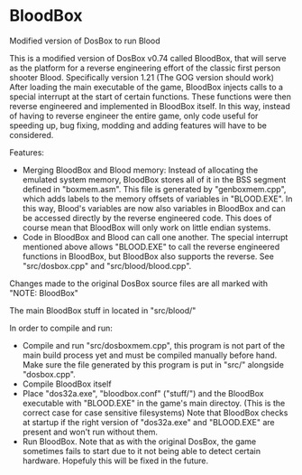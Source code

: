 # BloodBox
Modified version of DosBox to run Blood

This is a modified version of DosBox v0.74 called BloodBox, that will serve as the platform for a reverse engineering effort of the classic first person shooter Blood. Specifically version 1.21 (The GOG version should work)
After loading the main executable of the game, BloodBox injects calls to a special interrupt at the start of certain functions. These functions were then reverse engineered and implemented in BloodBox itself. In this way, instead of having to reverse engineer the entire game, only code useful for speeding up, bug fixing, modding and adding features will have to be considered.

Features:
  - Merging BloodBox and Blood memory: Instead of allocating the emulated system memory, BloodBox stores all of it in the BSS segment defined in "boxmem.asm". This file is generated by "genboxmem.cpp", which adds labels to the memory offsets of variables in "BLOOD.EXE". In this way, Blood's variables are now also variables in BloodBox and can be accessed directly by the reverse engineered code. This does of course mean that BloodBox will only work on little endian systems.
  - Code in BloodBox and Blood can call one another. The special interrupt mentioned above allows "BLOOD.EXE" to call the reverse engineered functions in BloodBox, but BloodBox also supports the reverse. See "src/dosbox.cpp" and "src/blood/blood.cpp".

Changes made to the original DosBox source files are all marked with "NOTE: BloodBox"

The main BloodBox stuff in located in "src/blood/"

In order to compile and run:
  - Compile and run "src/dosboxmem.cpp", this program is not part of the main build process yet and must be compiled manually before hand. Make sure the file generated by this program is put in "src/" alongside "dosbox.cpp".
  - Compile BloodBox itself
  - Place "dos32a.exe", "bloodbox.conf" ("stuff/") and the BloodBox executable with "BLOOD.EXE" in the game's main directoy. (This is the correct case for case sensitive filesystems) Note that BloodBox checks at startup if the right version of "dos32a.exe" and "BLOOD.EXE" are present and won't run without them.
  - Run BloodBox. Note that as with the original DosBox, the game sometimes fails to start due to it not being able to detect certain hardware. Hopefuly this will be fixed in the future.
